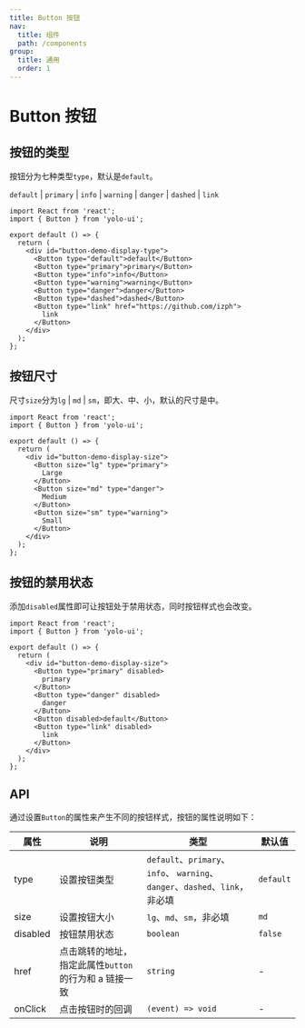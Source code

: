 ```yaml
---
title: Button 按钮
nav:
  title: 组件
  path: /components
group:
  title: 通用
  order: 1
---
```


# Button 按钮

## 按钮的类型

按钮分为七种类型`type`，默认是`default`。

`default` | `primary` | `info` | `warning` | `danger` | `dashed` | `link`

```tsx
import React from 'react';
import { Button } from 'yolo-ui';

export default () => {
  return (
    <div id="button-demo-display-type">
      <Button type="default">default</Button>
      <Button type="primary">primary</Button>
      <Button type="info">info</Button>
      <Button type="warning">warning</Button>
      <Button type="danger">danger</Button>
      <Button type="dashed">dashed</Button>
      <Button type="link" href="https://github.com/izph">
        link
      </Button>
    </div>
  );
};
```

## 按钮尺寸

尺寸`size`分为`lg` | `md` | `sm`，即大、中、小，默认的尺寸是中。

```tsx
import React from 'react';
import { Button } from 'yolo-ui';

export default () => {
  return (
    <div id="button-demo-display-size">
      <Button size="lg" type="primary">
        Large
      </Button>
      <Button size="md" type="danger">
        Medium
      </Button>
      <Button size="sm" type="warning">
        Small
      </Button>
    </div>
  );
};
```

## 按钮的禁用状态

添加`disabled`属性即可让按钮处于禁用状态，同时按钮样式也会改变。

```tsx
import React from 'react';
import { Button } from 'yolo-ui';

export default () => {
  return (
    <div id="button-demo-display-size">
      <Button type="primary" disabled>
        primary
      </Button>
      <Button type="danger" disabled>
        danger
      </Button>
      <Button disabled>default</Button>
      <Button type="link" disabled>
        link
      </Button>
    </div>
  );
};
```

## API

通过设置`Button`的属性来产生不同的按钮样式，按钮的属性说明如下：

| 属性 | 说明 | 类型 | 默认值 |
| --- | --- | --- | --- |
| type | 设置按钮类型 | `default`、`primary`、`info`、 `warning`、`danger`、`dashed`、`link`，非必填 | `default` |
| size | 设置按钮大小 | `lg`、`md`、`sm`，非必填 | `md` |
| disabled | 按钮禁用状态 | `boolean` | `false` |
| href | 点击跳转的地址，指定此属性`button`的行为和 a 链接一致 | `string` | - |
| onClick | 点击按钮时的回调 | `(event) => void` | - |
